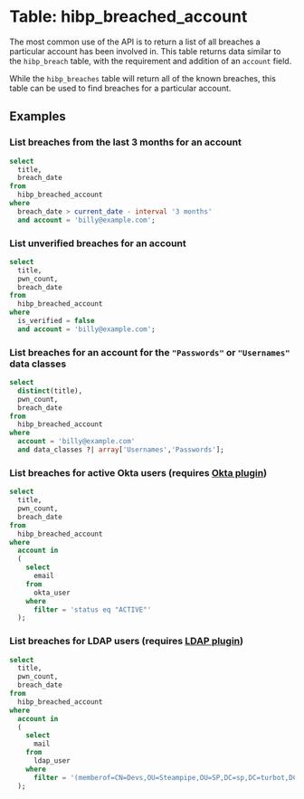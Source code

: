 # Table: hibp_breached_account

The most common use of the API is to return a list of all breaches a particular account has been involved in. This table returns data similar to the `hibp_breach` table, with the requirement and addition of an `account` field.

While the `hibp_breaches` table will return all of the known breaches, this table can be used to find breaches for a particular account.

## Examples

### List breaches from the last 3 months for an account

```sql
select
  title,
  breach_date
from
  hibp_breached_account
where
  breach_date > current_date - interval '3 months'
  and account = 'billy@example.com';
```

### List unverified breaches for an account

```sql
select
  title,
  pwn_count,
  breach_date
from
  hibp_breached_account
where
  is_verified = false
  and account = 'billy@example.com';
```

### List breaches for an account for the `"Passwords"` or `"Usernames"` data classes

```sql
select
  distinct(title),
  pwn_count,
  breach_date
from
  hibp_breached_account
where
  account = 'billy@example.com'
  and data_classes ?| array['Usernames','Passwords'];
```

### List breaches for active Okta users (requires [Okta plugin](https://hub.steampipe.io/plugins/turbot/okta))

```sql
select
  title,
  pwn_count,
  breach_date
from
  hibp_breached_account
where
  account in
  (
    select
      email
    from
      okta_user
    where
      filter = 'status eq "ACTIVE"'
  );
```

### List breaches for LDAP users (requires [LDAP plugin](https://hub.steampipe.io/plugins/turbot/ldap))

```sql
select
  title,
  pwn_count,
  breach_date
from
  hibp_breached_account
where
  account in
  (
    select
      mail
    from
      ldap_user
    where
      filter = '(memberof=CN=Devs,OU=Steampipe,OU=SP,DC=sp,DC=turbot,DC=com)'
  );
```
